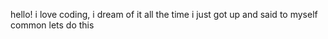 hello! i love coding, i dream of it all the time i just got up and said to myself common lets do this
